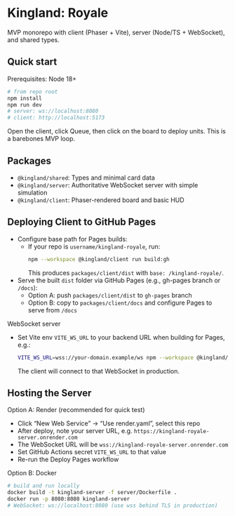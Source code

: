 # Kingland: Royale

MVP monorepo with client (Phaser + Vite), server (Node/TS + WebSocket), and shared types.

## Quick start

Prerequisites: Node 18+

```bash
# from repo root
npm install
npm run dev
# server: ws://localhost:8080
# client: http://localhost:5173
```

Open the client, click Queue, then click on the board to deploy units. This is a barebones MVP loop.

## Packages

- `@kingland/shared`: Types and minimal card data
- `@kingland/server`: Authoritative WebSocket server with simple simulation
- `@kingland/client`: Phaser-rendered board and basic HUD

## Deploying Client to GitHub Pages

- Configure base path for Pages builds:
  - If your repo is `username/kingland-royale`, run:
    ```bash
    npm --workspace @kingland/client run build:gh
    ```
    This produces `packages/client/dist` with `base: /kingland-royale/`.
- Serve the built `dist` folder via GitHub Pages (e.g., gh-pages branch or `/docs`):
  - Option A: push `packages/client/dist` to `gh-pages` branch
  - Option B: copy to `packages/client/docs` and configure Pages to serve from `/docs`

WebSocket server
- Set Vite env `VITE_WS_URL` to your backend URL when building for Pages, e.g.:
  ```bash
  VITE_WS_URL=wss://your-domain.example/ws npm --workspace @kingland/client run build:gh
  ```
  The client will connect to that WebSocket in production.

## Hosting the Server

Option A: Render (recommended for quick test)
- Click “New Web Service” → “Use render.yaml”, select this repo
- After deploy, note your server URL, e.g. `https://kingland-royale-server.onrender.com`
- The WebSocket URL will be `wss://kingland-royale-server.onrender.com`
- Set GitHub Actions secret `VITE_WS_URL` to that value
- Re-run the Deploy Pages workflow

Option B: Docker
```bash
# build and run locally
docker build -t kingland-server -f server/Dockerfile .
docker run -p 8080:8080 kingland-server
# WebSocket: ws://localhost:8080 (use wss behind TLS in production)
```